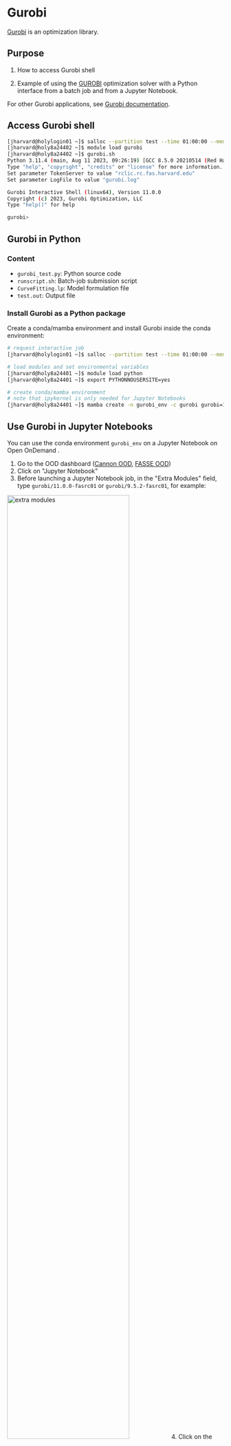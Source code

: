 # Gurobi

[Gurobi](https://www.gurobi.com/) is an optimization library.

## Purpose

1. How to access Gurobi shell

2. Example of using the [GUROBI](https://www.gurobi.com/) optimization solver
   with a Python interface from a batch job and from a Jupyter Notebook. 

For other Gurobi applications, see [Gurobi
documentation](https://www.gurobi.com/documentation/).

## Access Gurobi shell

```bash
[jharvard@holylogin01 ~]$ salloc --partition test --time 01:00:00 --mem 8G -c 4
[jharvard@holy8a24402 ~]$ module load gurobi
[jharvard@holy8a24402 ~]$ gurobi.sh
Python 3.11.4 (main, Aug 11 2023, 09:26:19) [GCC 8.5.0 20210514 (Red Hat 8.5.0-18)] on linux
Type "help", "copyright", "credits" or "license" for more information.
Set parameter TokenServer to value "rclic.rc.fas.harvard.edu"
Set parameter LogFile to value "gurobi.log"

Gurobi Interactive Shell (linux64), Version 11.0.0
Copyright (c) 2023, Gurobi Optimization, LLC
Type "help()" for help

gurobi>
```

## Gurobi in Python

### Content

* <code>gurobi_test.py</code>: Python source code
* <code>runscript.sh</code>: Batch-job submission script
* <code>CurveFitting.lp</code>: Model formulation file
* <code>test.out</code>: Output file

### Install Gurobi as a Python package

Create a conda/mamba environment and install Gurobi inside the conda
environment:

```bash
# request interactive job
[jharvard@holylogin01 ~]$ salloc --partition test --time 01:00:00 --mem 8G -c 4

# load modules and set environmental variables
[jharvard@holy8a24401 ~]$ module load python
[jharvard@holy8a24401 ~]$ export PYTHONNOUSERSITE=yes

# create conda/mamba environment
# note that ipykernel is only needed for Jupyter Notebooks
[jharvard@holy8a24401 ~]$ mamba create -n gurobi_env -c gurobi gurobi=11.0.0 ipykernel -y
```

## Use Gurobi in Jupyter Notebooks

You can use the conda environment `gurobi_env` on a Jupyter Notebook on Open
OnDemand .

1. Go to the OOD dashboard ([Cannon OOD](https://rcood.rc.fas.harvard.edu/), [FASSE
OOD](https://fasseood.rc.fas.harvard.edu/))
2. Click on "Jupyter Notebook"
3. Before launching a Jupyter Notebook job, in the "Extra Modules" field, type `gurobi/11.0.0-fasrc01` or `gurobi/9.5.2-fasrc01`, for example: 
<img src="Images/ExtraModules.png" alt="extra modules" width="75%"/>
4. Click on the "Launch" button
5. Click on "Connect to Jupyter"
6. Open a Jupyter Notebook
7. On the top menu, click Kernel -> Change Kernel -> Select gurobi_env 
<img src="Images/gurobi_env_kernel.png" alt="extra modules" width="40%"/>

Gurobi provides a [Colab curve_fitting](https://colab.research.google.com/github/Gurobi/modeling-examples/blob/master/curve_fitting/curve_fitting.ipynb) Jupyter notebook example.

## Batch job

This specific example illustrates curve fitting and is adopted from [Gurobi
docs](https://www.gurobi.com/jupyter_models/curve-fitting/).

Python code

```python
import gurobipy as gp
from gurobipy import GRB

# tested with Python 3.7.0 & Gurobi 9.1.0
# Sample data: values of independent variable x and dependent variable y
observations, x, y = gp.multidict({
    ('1'): [0,1],
    ('2'): [0.5,0.9],
    ('3'): [1,0.7],
    ('4'): [1.5,1.5],
    ('5'): [1.9,2],
    ('6'): [2.5,2.4],
    ('7'): [3,3.2],
    ('8'): [3.5,2],
    ('9'): [4,2.7],
    ('10'): [4.5,3.5],
    ('11'): [5,1],
    ('12'): [5.5,4],
    ('13'): [6,3.6],
    ('14'): [6.6,2.7],
    ('15'): [7,5.7],
    ('16'): [7.6,4.6],
    ('17'): [8.5,6],
    ('18'): [9,6.8],
    ('19'): [10,7.3]
})

model = gp.Model('CurveFitting')

# Constant term of the function f(x). This is a free continuous variable that can take positive and negative values.
a = model.addVar(lb=-GRB.INFINITY, ub=GRB.INFINITY, vtype=GRB.CONTINUOUS, name="a")

# Coefficient of the linear term of the function f(x). This is a free continuous variable that can take positive
# and negative values.
b = model.addVar(lb=-GRB.INFINITY, ub=GRB.INFINITY, vtype=GRB.CONTINUOUS, name="b")

# Non-negative continuous variables that capture the positive deviations
u = model.addVars(observations, vtype=GRB.CONTINUOUS, name="u")

# Non-negative continuous variables that capture the negative deviations
v = model.addVars(observations, vtype=GRB.CONTINUOUS, name="v")

# Non-negative continuous variables that capture the value of the maximum deviation
z = model.addVar(vtype=GRB.CONTINUOUS, name="z")

# Deviation constraints

deviations = model.addConstrs( (b*x[i] + a + u[i] - v[i] == y[i] for i in observations), name='deviations')

# Objective function of problem 1

model.setObjective(u.sum('*') + v.sum('*'))

# Verify model formulation

model.write('CurveFitting.lp')

# Run optimization engine

model.optimize()

# Output report

print("\n\n_________________________________________________________________________________")
print(f"The best straight line that minimizes the absolute value of the deviations is:")
print("_________________________________________________________________________________")
```

Model formulation file: <code>CurveFitting.lp</code>

```
\ Model CurveFitting
\ LP format - for model browsing. Use MPS format to capture full model detail.
Minimize
  u[1] + u[2] + u[3] + u[4] + u[5] + u[6] + u[7] + u[8] + u[9] + u[10]
   + u[11] + u[12] + u[13] + u[14] + u[15] + u[16] + u[17] + u[18] + u[19]
   + v[1] + v[2] + v[3] + v[4] + v[5] + v[6] + v[7] + v[8] + v[9] + v[10]
   + v[11] + v[12] + v[13] + v[14] + v[15] + v[16] + v[17] + v[18] + v[19]
   + 0 z
Subject To
 deviations[1]: a + u[1] - v[1] = 1
 deviations[2]: a + 0.5 b + u[2] - v[2] = 0.9
 deviations[3]: a + b + u[3] - v[3] = 0.7
 deviations[4]: a + 1.5 b + u[4] - v[4] = 1.5
 deviations[5]: a + 1.9 b + u[5] - v[5] = 2
 deviations[6]: a + 2.5 b + u[6] - v[6] = 2.4
 deviations[7]: a + 3 b + u[7] - v[7] = 3.2
 deviations[8]: a + 3.5 b + u[8] - v[8] = 2
 deviations[9]: a + 4 b + u[9] - v[9] = 2.7
 deviations[10]: a + 4.5 b + u[10] - v[10] = 3.5
 deviations[11]: a + 5 b + u[11] - v[11] = 1
 deviations[12]: a + 5.5 b + u[12] - v[12] = 4
 deviations[13]: a + 6 b + u[13] - v[13] = 3.6
 deviations[14]: a + 6.6 b + u[14] - v[14] = 2.7
 deviations[15]: a + 7 b + u[15] - v[15] = 5.7
 deviations[16]: a + 7.6 b + u[16] - v[16] = 4.6
 deviations[17]: a + 8.5 b + u[17] - v[17] = 6
 deviations[18]: a + 9 b + u[18] - v[18] = 6.8
 deviations[19]: a + 10 b + u[19] - v[19] = 7.3
Bounds
 a free
 b free
End
```

Example batch-job submission script:

```bash
#!/bin/bash
#SBATCH -J gurobitest    # job name
#SBATCH -o test.out      # standard output file
#SBATCH -e test.err      # standard error file
#SBATCH -p test          # partition
#SBATCH -c 1             # number of cores
#SBATCH -t 0-00:30       # time in D-HH:MM
#SBATCH --mem=4000       # memory in MB

# Set up software environment
module load python
module load gurobi
source activate gurobi_env

# Run program
srun -c $SLURM_CPUS_PER_TASK python gurobi_test.py
```

Submit job

```bash
[jharvard@holylogin01 Libraries]$ sbatch runscript.sh
```

Example Output:

```
[jharvard@holylogin01 Gurobi]$ cat test.out
Set parameter TokenServer to value "rclic.rc.fas.harvard.edu"
Gurobi Optimizer version 11.0.0 build v11.0.0rc2 (linux64 - "Rocky Linux 8.7 (Green Obsidian)")

CPU model: Intel(R) Xeon(R) Platinum 8480CL, instruction set [SSE2|AVX|AVX2|AVX512]
Thread count: 112 physical cores, 112 logical processors, using up to 32 threads

Optimize a model with 19 rows, 41 columns and 75 nonzeros
Model fingerprint: 0x0bec2f7b
Coefficient statistics:
  Matrix range     [5e-01, 1e+01]
  Objective range  [1e+00, 1e+00]
  Bounds range     [0e+00, 0e+00]
  RHS range        [7e-01, 7e+00]
Presolve removed 0 rows and 1 columns
Presolve time: 0.00s
Presolved: 19 rows, 40 columns, 75 nonzeros

Iteration    Objective       Primal Inf.    Dual Inf.      Time
       0      handle free variables                          0s
      20    1.1466250e+01   0.000000e+00   0.000000e+00      0s

Solved in 20 iterations and 0.00 seconds (0.00 work units)
Optimal objective  1.146625000e+01


_________________________________________________________________________________
The best straight line that minimizes the absolute value of the deviations is:
_________________________________________________________________________________
y = 0.6375x + (0.5813)
```

